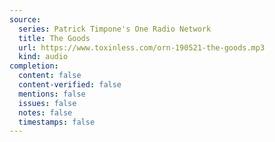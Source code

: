 ```yaml
---
source:
  series: Patrick Timpone's One Radio Network
  title: The Goods
  url: https://www.toxinless.com/orn-190521-the-goods.mp3
  kind: audio
completion:
  content: false
  content-verified: false
  mentions: false
  issues: false
  notes: false
  timestamps: false
---
```

